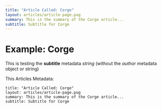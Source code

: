 ```yaml
---
title: "Article Called: Corge"
layout: articles/article-page.pug
summary: This is the summary of the Corge article...
subtitle: Subtitle for Corge
---
```


# Example: Corge

This is testing the **subtitle** metadata *string* (without the *author* metadata object or string)


This Articles Metadata:

    title: "Article Called: Corge"
    layout: articles/article-page.pug
    summary: This is the summary of the Corge article...
    subtitle: Subtitle for Corge